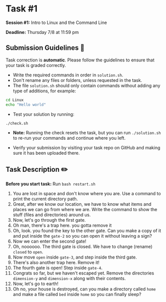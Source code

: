 # Task #1
**Session #1:** Intro to Linux and the Command Line

**Deadline:** Thursday 7/8 at 11:59 pm

## Submission Guidelines 📁
Task correction is **automatic**. Please follow the guidelines to ensure that your task is graded correctly.

- Write the required commands in order in `solution.sh`.
- Don't rename any files or folders, unless requested in the task.
- The file `solution.sh` should only contain commands without adding any type of additions, for example:
```bash
cd Linux
echo "Hello world"
```
- Test your solution by running:
```bash
./check.sh
```
- **Note:** Running the check resets the task, but you can run `./solution.sh` to re-run your commands and continue where you left.

- Verify your submission by visiting your task repo on GitHub and making sure it has been uploaded there.

## Task Description ✏️
**Before you start task:** Run `bash restart.sh`
1. You are lost in space and don't know where you are. Use a command to print the current directory path.
2. Great, after we know our location, we have to know what items and places we can go from where we are. Write the command to show the stuff (files and directories) around us.
3. Now, let's go through the first gate.
4. Oh man, there's a trap here. you gotta remove it
5. Oh, look. you found the key to the other gate. Can you make a copy of it and put inside the `gate-2` so you can open it without leaving a sign? 
6. Now we can enter the second gate!
7. Oh, noooooo. The third gate is closed. We have to change (rename) `closed` to `open`.
8. Now move `open` inside `gate-3`, and step inside the third gate.
9. There's also another trap here. Remove it!
10. The fourth gate is open! Step inside `gate-4`.
11. Congrats so far, but we haven't escaped yet. Remove the directories `dimension-y` and `dimension-x` along with their contents.
12. Now, let's go to earth!
13. Oh no, your house is destroyed, can you make a directory called `home` and make a file called `bed` inside `home` so you can finally sleep?


